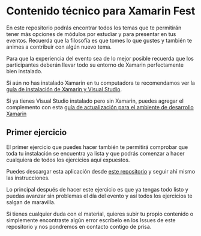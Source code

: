 # Contenido técnico para Xamarin Fest

En este repositorio podrás encontrar todos los temas que te permitirán tener más opciones de módulos por estudiar y para presentar en tus eventos. Recuerda que la filosofía es que tomes lo que gustes y también te animes a contribuir con algún nuevo tema.

Para que la experiencia del evento sea de lo mejor posible recuerda que los participantes deberán llevar todo su entorno de Xamarin perfectamente bien instalado.

Si aún no has instalado Xamarin en tu computadora te recomendamos ver la [guía de instalación de Xamarin y Visual Studio](http://xamarinchampionship.azurewebsites.net/wp-content/uploads/docs/Guia-instalacion-ambiente-Xamarin.pdf).

Si ya tienes Visual Studio instalado pero sin Xamarin, puedes agregar el complemento con esta [guía de actualización para el ambiente de desarrollo Xamarin](http://xamarinchampionship.azurewebsites.net/wp-content/uploads/docs/ActualizacionXamarin.pdf)

## Primer ejercicio

El primer ejercicio que puedes hacer también te permitirá comprobar que toda tu instalación se encuentra ya lista y que podrás comenzar a hacer cualquiera de todos los ejercicios aquí expuestos.

Puedes descargar esta aplicación desde [este repositorio](https://github.com/aminespinoza/EnviaCorreosXamarinApp) y seguir ahí mismo las instrucciones.

Lo principal después de hacer este ejercicio es que ya tengas todo listo y puedas avanzar sin problemas el día del evento y así todos los ejercicios te salgan de maravilla.

Si tienes cualquier duda con el material, quieres subir tu propio contenido o simplemente encontraste algún error escríbelo en los Issues de este repositorio y nos pondremos en contacto contigo de prisa.
